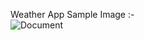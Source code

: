 Weather App
Sample Image :-
<br/>
![Document](https://user-images.githubusercontent.com/101569259/188906221-176b258e-fc44-406f-ac10-b8ff613efe9f.png)
